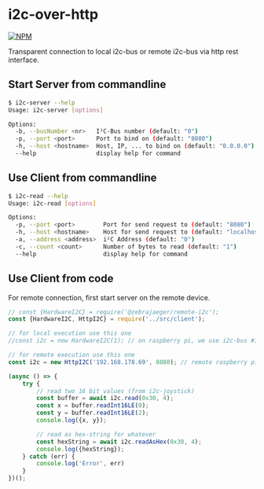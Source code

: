 # i2c-over-http

[![NPM](https://nodei.co/npm/@zebrajaeger/remote-i2c.png?compact=true)](https://npmjs.org/package/@zebrajaeger/remote-i2c)

Transparent connection to local i2c-bus or remote i2c-bus via http rest interface.

## Start Server from commandline

```bash
$ i2c-server --help
Usage: i2c-server [options]

Options:
  -b, --busNumber <nr>   I²C-Bus number (default: "0")
  -p, --port <port>      Port to bind on (default: "8080")
  -h, --host <hostname>  Host, IP, ... to bind on (default: "0.0.0.0")
  --help                 display help for command 
```

## Use Client from commandline

```bash
$ i2c-read --help
Usage: i2c-read [options]

Options:
  -p, --port <port>        Port for send request to (default: "8080")
  -h, --host <hostname>    Host for send request to (default: "localhost")
  -a, --address <address>  i²C Address (default: "0")
  -c, --count <count>      Number of bytes to read (default: "1")
  --help                   display help for command
```

## Use Client from code

For remote connection, first start server on the remote device.

```javascript
// const {HardwareI2C} = require('@zebrajaeger/remote-i2c');
const {HardwareI2C, HttpI2C} = require('../src/client');

// for local execution use this one
//const i2c = new HardwareI2C(1); // on raspberry pi, we use i2c-bus #1

// for remote execution use this one
const i2c = new HttpI2C('192.168.178.69', 8080); // remote raspberry pi

(async () => {
    try {
        // read two 16 bit values (from i2c-joystick)
        const buffer = await i2c.read(0x30, 4);
        const x = buffer.readInt16LE(0);
        const y = buffer.readInt16LE(2);
        console.log({x, y});

        // read as hex-string for whatever
        const hexString = await i2c.readAsHex(0x30, 4);
        console.log({hexString});
    } catch (err) {
        console.log('Error', err)
    }
})();
```
